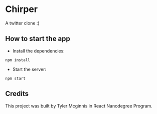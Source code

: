 # Chirper

A twitter clone :)

## How to start the app

- Install the dependencies:

```
npm install
```

- Start the server:

```
npm start
```

## Credits

This project was built by Tyler Mcginnis in React Nanodegree Program.
